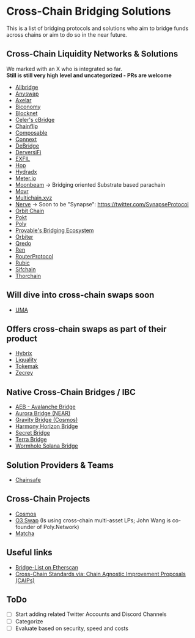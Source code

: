 # Cross-Chain Bridging Solutions

This is a list of bridging protocols and solutions who aim to bridge funds across chains or aim to do so in the near future.

## Cross-Chain Liquidity Networks & Solutions

We marked with an X who is integrated so far.  
**Still is still very high level and uncategorized - PRs are welcome**

- [Allbridge](https://allbridge.io/)
- [Anyswap](https://anyswap.exchange/)
- [Axelar](https://axelar.network/)
- [Biconomy](http://biconomy.io/)
- [Blocknet](https://blocknet.co/)
- [Celer's cBridge](https://cbridge.celer.network/)
- [Chainflip](https://chainflip.io/)
- [Composable](https://www.composable.finance/)
- [Connext](https://connext.network/)
- [DeBridge](https://debridge.finance/)
- [DerversiFi](https://www.deversifi.com/)
- [EXFIL](https://exfil.finance/)
- [Hop](https://hop.exchange/)
- [Hydradx](https://hydradx.io)
- [Meter.io](https://meter.io)
- [Moonbeam](https://moonbeam.network/) -> Bridging oriented Substrate based parachain
- [Movr](https://www.movr.network/)
- [Multichain.xyz](https://multichain.xyz/)
- [Nerve](https://nerve.network) -> Soon to be "Synapse": https://twitter.com/SynapseProtocol
- [Orbit Chain](https://orbitchain.io/)
- [Pokt](https://www.pokt.network/)
- [Poly](https://bridge.poly.network/)
- [Provable's Bridging Ecosystem](https://github.com/provable-things)
- [Orbiter](https://www.orbiter.finance/)
- [Qredo](https://www.qredo.com/)
- [Ren](https://renproject.io/)
- [RouterProtocol](https://routerprotocol.com)
- [Rubic](https://rubic.exchange/)
- [Sifchain](https://sifchain.finance/)
- [Thorchain](https://thorchain.org/)

## Will dive into cross-chain swaps soon
- [UMA](https://umaproject.org/)

## Offers cross-chain swaps as part of their product
- [Hybrix](https://hybrix.io/)
- [Liquality](https://liquality.io/)
- [Tokemak](https://www.tokemak.xyz/)
- [Zecrey](https://www.zecrey.com/)

## Native Cross-Chain Bridges / IBC

- [AEB - Avalanche Bridge](https://aeb.xyz/)
- [Aurora Bridge (NEAR)](https://aurora.dev/)
- [Gravity Bridge (Cosmos)](https://gravitybridge.althea.net/)
- [Harmony Horizon Bridge](https://bridge.harmony.one/)
- [Secret Bridge](https://bridge.scrt.network/)
- [Terra Bridge](https://bridge.terra.money/)
- [Wormhole Solana Bridge](https://www.wormholebridge.com/)

## Solution Providers & Teams
- [Chainsafe](https://chainsafe.io/)

## Cross-Chain Projects
- [Cosmos](https://cosmos.network/)
- [O3 Swap](https://o3swap.com/) (Is using cross-chain multi-asset LPs; John Wang is co-founder of Poly.Network)
- [Matcha](https://matcha.xyz/)

## Useful links
- [Bridge-List on Etherscan](https://etherscan.io/accounts/label/bridge)
- [Cross-Chain Standards via: Chain Agnostic Improvement Proposals (CAIPs)](https://github.com/ChainAgnostic/CAIPs)

## ToDo
- [ ] Start adding related Twitter Accounts and Discord Channels
- [ ] Categorize
- [ ] Evaluate based on security, speed and costs
